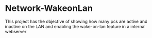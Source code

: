 # Network-WakeonLan
This project has the objective of showing how many pcs are active and inactive on the LAN and enabling the wake-on-lan feature in a internal webserver
